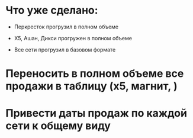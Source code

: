 # Что уже сделано:
* Перкресток прогрузил в полном объеме
* X5, Ашан, Дикси прогружен в полном объеме

* Все сети прогрузил в базовом формате

# Переносить в полном объеме все продажи в таблицу (x5, магнит, )
# Привести даты продаж по каждой сети к общему виду
